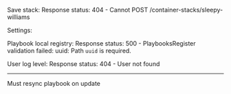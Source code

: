 
Save stack:
Response status: 404 - Cannot POST /container-stacks/sleepy-williams

Settings:

Playbook local registry:
Response status: 500 - PlaybooksRegister validation failed: uuid: Path `uuid` is required.

User log level:
Response status: 404 - User not found

---
Must resync playbook on update
